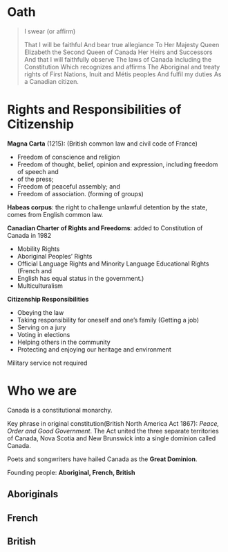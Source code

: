 # Oath

> I swear (or affirm)
>
> That I will be faithful
> And bear true allegiance
> To Her Majesty
> Queen Elizabeth the Second
> Queen of Canada
> Her Heirs and Successors
> And that I will faithfully observe
> The laws of Canada
> Including the Constitution
> Which recognizes and affirms
> The Aboriginal and treaty rights of First Nations, Inuit and Métis peoples And fulfil my duties
> As a Canadian citizen.

# Rights and Responsibilities of Citizenship

**Magna Carta** (1215): (British common law and civil code of France)

- Freedom of conscience and religion
- Freedom of thought, belief, opinion and expression, including freedom of speech and
- of the press;
- Freedom of peaceful assembly; and
- Freedom of association. (forming of groups)

**Habeas corpus**: the right to challenge unlawful detention by the state, comes from English common law.

**Canadian Charter of Rights and Freedoms**: added to Constitution of Canada in 1982

- Mobility Rights
- Aboriginal Peoples’ Rights
- Official Language Rights and Minority Language Educational Rights (French and
- English has equal status in the government.)
- Multiculturalism

**Citizenship Responsibilities**

- Obeying the law
- Taking responsibility for oneself and one’s family (Getting a job)
- Serving on a jury
- Voting in elections
- Helping others in the community
- Protecting and enjoying our heritage and environment

Military service not required

# Who we are

Canada is a constitutional monarchy.

Key phrase in original constitution(British North America Act 1867): _Peace, Order and Good Government_. The Act united the three separate territories of Canada, Nova Scotia and New Brunswick into a single dominion called Canada.

Poets and songwriters have hailed Canada as the **Great Dominion**.

Founding people: **Aboriginal, French, British**

## Aboriginals

## French

## British
